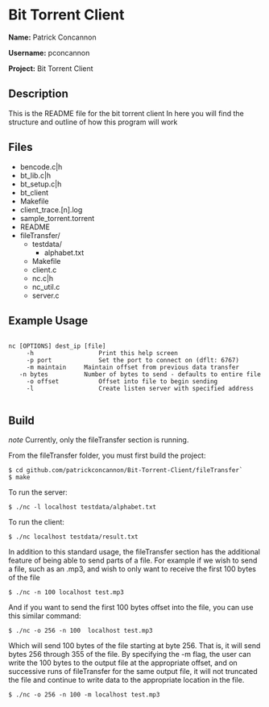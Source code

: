 # Bit Torrent Client
**Name:** Patrick Concannon

**Username:** pconcannon

**Project:** Bit Torrent Client

## Description
This is the README file for the bit torrent client
In here you will find the structure and outline of how this program will work

## Files
* bencode.c|h
* bt_lib.c|h
* bt_setup.c|h
* bt_client
* Makefile
* client_trace.[n].log
* sample_torrent.torrent
* README
* fileTransfer/
  - testdata/
    - alphabet.txt
  - Makefile
  - client.c
  - nc.c|h
  -  nc_util.c
  - server.c

## Example Usage

```

nc [OPTIONS] dest_ip [file]
	 -h          		 Print this help screen
	 -p port     		 Set the port to connect on (dflt: 6767)
	 -m maintain     Maintain offset from previous data transfer
   -n bytes    		 Number of bytes to send - defaults to entire file
	 -o offset   		 Offset into file to begin sending
	 -l          		 Create listen server with specified address
   
```

## Build

*note* Currently, only the fileTransfer section is running. 

From the fileTransfer folder, you must first build the project:
```
$ cd github.com/patrickconcannon/Bit-Torrent-Client/fileTransfer`
$ make 
```

To run the server:
```
$ ./nc -l localhost testdata/alphabet.txt
```

To run the client:
```
$ ./nc localhost testdata/result.txt
```

In addition to this standard usage, the fileTransfer section has the additional feature of being able to send parts of a file. For example if we wish to send a file, such as an .mp3, and wish to only want to receive the first 100 bytes of the file
```
$ ./nc -n 100 localhost test.mp3
```
And if you want to send the first 100 bytes offset into the file, you can use this similar command:
```
$ ./nc -o 256 -n 100  localhost test.mp3
```
Which will send 100 bytes of the file starting at byte 256. That is, it will send bytes 256 through 355
of the file.
By specifying the -m flag, the user can write the 100 bytes to the output file at the appropriate offset, and on successive runs of fileTransfer for the same output file, it will not truncated the file and continue to write data to the appropriate location in the file.
```
$ ./nc -o 256 -n 100 -m localhost test.mp3
```
